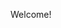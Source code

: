 Welcome!
<!---
rj22rey/rj22rey is a ✨ special ✨ repository because its `README.md` (this file) appears on your GitHub profile.
You can click the Preview link to take a look at your changes.
--->
